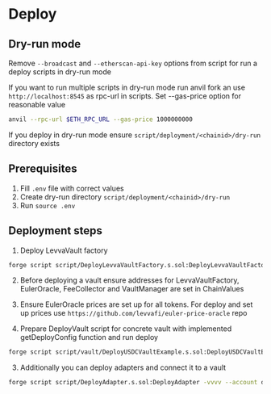 # Deploy

## Dry-run mode

Remove `--broadcast` and `--etherscan-api-key` options from script for run a deploy scripts in dry-run mode

If you want to run multiple scripts in dry-run mode run anvil fork an use `http://localhost:8545` as rpc-url in scripts. Set --gas-price option for reasonable value

```sh
anvil --rpc-url $ETH_RPC_URL --gas-price 1000000000
```

If you deploy in dry-run mode ensure `script/deployment/<chainid>/dry-run` directory exists

## Prerequisites

1. Fill `.env` file with correct values
2. Create dry-run directory `script/deployment/<chainid>/dry-run`
3. Run `source .env`

## Deployment steps

1. Deploy LevvaVault factory

```sh
forge script script/DeployLevvaVaultFactory.s.sol:DeployLevvaVaultFactory -vvvv --account deployer --rpc-url $ETH_RPC_URL --broadcast --etherscan-api-key $ETHERSCAN_KEY --verify --delay 7 --retries 15
```

2. Before deploying a vault ensure addresses for LevvaVaultFactory, EulerOracle, FeeCollector and VaultManager are set in ChainValues

3. Ensure EulerOracle prices are set up for all tokens. For deploy and set up prices use `https://github.com/levvafi/euler-price-oracle` repo

4. Prepare DeployVault script for concrete vault with implemented getDeployConfig function and run deploy

```sh
forge script script/vault/DeployUSDCVaultExample.s.sol:DeployUSDCVaultExample -vvvv  --account deployer --rpc-url $ETH_RPC_URL --broadcast --etherscan-api-key $ETHERSCAN_KEY --verify --delay 7 --retries 15
```

3. Additionally you can deploy adapters and connect it to a vault

```sh
forge script script/DeployAdapter.s.sol:DeployAdapter -vvvv --account deployer --rpc-url $ETH_RPC_URL --broadcast --etherscan-api-key $ETHERSCAN_KEY --verify --delay 7 --retries 15
```
